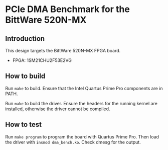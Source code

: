 # PCIe DMA Benchmark for the BittWare 520N-MX

## Introduction

This design targets the BittWare 520N-MX FPGA board.

*  FPGA: 1SM21CHU2F53E2VG

## How to build

Run `make` to build.  Ensure that the Intel Quartus Prime Pro components are in PATH.

Run `make` to build the driver.  Ensure the headers for the running kernel are installed, otherwise the driver cannot be compiled.

## How to test

Run `make program` to program the board with Quartus Prime Pro.  Then load the driver with `insmod dma_bench.ko`.  Check dmesg for the output.
